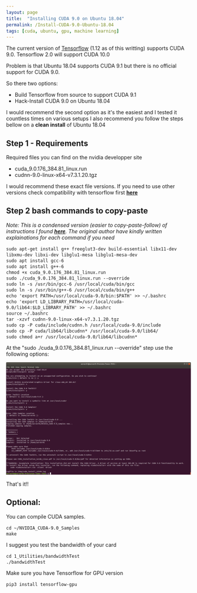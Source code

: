 ```yaml
---
layout: page
title:  "Installing CUDA 9.0 on Ubuntu 18.04"
permalink: /Install-CUDA-9.0-Ubuntu-18.04
tags: [cuda, ubuntu, gpu, machine learning]
---
```



The current version of [Tensorflow](https://www.tensorflow.org/install/source) (1.12 as of this writting) supports CUDA 9.0. Tensorflow 2.0 will support CUDA 10.0

Problem is that Ubuntu 18.04 supports CUDA 9.1 but there is no official support for CUDA 9.0.

So there two options:
*	Build Tensorflow from source to support CUDA 9.1
*	Hack-Install CUDA 9.0 on Ubuntu 18.04

I would recommend the second option as it's the easiest and I tested it countless times on various setups
I also recommend you follow the steps bellow on a **clean install** of Ubuntu 18.04

## Step 1 - Requirements
Required files you can find on the nvidia developper site
*	cuda_9.0.176_384.81_linux.run
*	cudnn-9.0-linux-x64-v7.3.1.20.tgz

I would recommend these exact file versions. If you need to use other versions check compatibility with tensorflow first [__here__](https://www.tensorflow.org/install/source)


## Step 2 bash commands to copy-paste
_Note: This is a condensed version (easier to copy-paste-follow) of instructions I found [__here__](https://gist.github.com/Mahedi-61/2a2f1579d4271717d421065168ce6a73).
The original author have kindly written explainations for each command if you need_

```shell
sudo apt-get install g++ freeglut3-dev build-essential libx11-dev libxmu-dev libxi-dev libglu1-mesa libglu1-mesa-dev
sudo apt install gcc-6
sudo apt install g++-6
chmod +x cuda_9.0.176_384.81_linux.run
sudo ./cuda_9.0.176_384.81_linux.run --override
sudo ln -s /usr/bin/gcc-6 /usr/local/cuda/bin/gcc
sudo ln -s /usr/bin/g++-6 /usr/local/cuda/bin/g++
echo 'export PATH=/usr/local/cuda-9.0/bin:$PATH' >> ~/.bashrc
echo 'export LD_LIBRARY_PATH=/usr/local/cuda-9.0/lib64:$LD_LIBRARY_PATH' >> ~/.bashrc
source ~/.bashrc
tar -xzvf cudnn-9.0-linux-x64-v7.3.1.20.tgz
sudo cp -P cuda/include/cudnn.h /usr/local/cuda-9.0/include
sudo cp -P cuda/lib64/libcudnn* /usr/local/cuda-9.0/lib64/
sudo chmod a+r /usr/local/cuda-9.0/lib64/libcudnn*
```

At the "sudo ./cuda_9.0.176_384.81_linux.run --override" step use the following options:

![cuda options](/assets/cuda/cuda_install.png)

That's it!!

## Optional:
You can compile CUDA samples.
```shell
cd ~/NVIDIA_CUDA-9.0_Samples
make
```

I suggest you test the bandwidth of your card
```shell
cd 1_Utilities/bandwidthTest
./bandwidthTest
```

Make sure you have Tensorflow for GPU version
```bash
pip3 install tensorflow-gpu
```